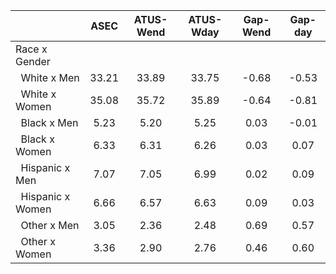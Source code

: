 
|                      |         ASEC |    ATUS-Wend |    ATUS-Wday |     Gap-Wend |      Gap-day |
| -------------------- | :----------: | :----------: | :----------: | :----------: | :----------: |
| Race x Gender        |              |              |              |              |              |
| &nbsp;&nbsp;White x Men |        33.21 |        33.89 |        33.75 |        -0.68 |        -0.53 |
| &nbsp;&nbsp;White x Women |        35.08 |        35.72 |        35.89 |        -0.64 |        -0.81 |
| &nbsp;&nbsp;Black x Men |         5.23 |         5.20 |         5.25 |         0.03 |        -0.01 |
| &nbsp;&nbsp;Black x Women |         6.33 |         6.31 |         6.26 |         0.03 |         0.07 |
| &nbsp;&nbsp;Hispanic x Men |         7.07 |         7.05 |         6.99 |         0.02 |         0.09 |
| &nbsp;&nbsp;Hispanic x Women |         6.66 |         6.57 |         6.63 |         0.09 |         0.03 |
| &nbsp;&nbsp;Other x Men |         3.05 |         2.36 |         2.48 |         0.69 |         0.57 |
| &nbsp;&nbsp;Other x Women |         3.36 |         2.90 |         2.76 |         0.46 |         0.60 |

